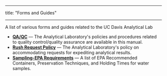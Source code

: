 ﻿---

title: "Forms and Guides"

---

<div class="col">
  <p class="lead">
    A list of various forms and guides related to the UC Davis Analytical Lab
  </p>
<ul>
<li><a href="/pages/qa-qc"><strong>QA/QC</strong></a><span> — The Analytical Laboratory's policies and procedures related to quality control/quality assurance are available in this manual.</span></li>
<li><a href="/pages/rush-request"><strong>Rush Request Policy</strong></a><span> — The Analytical Laboratory's policy on accommodating requests for expediting analytical results.</span></li>
<li><a href="/home/SamplingAndPreparation"><strong>Sampling-EPA Requirements</strong></a><span> — A list of EPA Recommended Containers, Preservation Techniques, and Holding Times for water samples.</span></li>
</ul>
<p> </p>
</div>
